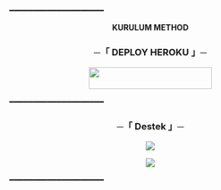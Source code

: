 ━━━━━━━━━━━━━━━━━━━━

<p align="center">
<b>KURULUM METHOD</b>
</p>

<h3 align="center">
    ─「 DEPLOY HEROKU 」─
</h3>

<p align="center"><a href="https://dashboard.heroku.com/new?template=https://github.com/AnonymousX1025/FallenMusic"> <img src="https://img.shields.io/badge/Deploy%20On%20Heroku-black?style=for-the-badge&logo=heroku" width="220" height="38.45"/></a></p>

━━━━━━━━━━━━━━━━━━━━
<h3 align="center">
    ─「 Destek 」─
</h3>

<p align="center">
<a href="https://telegram.me/MustyTR31"><img src="https://img.shields.io/badge/-Support%20Group-blue.svg?style=for-the-badge&logo=Telegram"></a>
</p>
<p align="center">
<a href="https://telegram.me/FallenAssociation"><img src="https://img.shields.io/badge/-Support%20Channel-blue.svg?style=for-the-badge&logo=Telegram"></a>
</p>

━━━━━━━━━━━━━━━━━━━━
